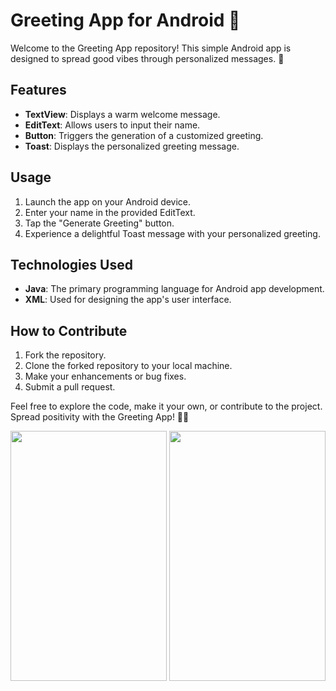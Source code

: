 # Greeting App for Android 📱

Welcome to the Greeting App repository! This simple Android app is designed to spread good vibes through personalized messages. 🌟

## Features
- **TextView**: Displays a warm welcome message.
- **EditText**: Allows users to input their name.
- **Button**: Triggers the generation of a customized greeting.
- **Toast**: Displays the personalized greeting message.

## Usage
1. Launch the app on your Android device.
2. Enter your name in the provided EditText.
3. Tap the "Generate Greeting" button.
4. Experience a delightful Toast message with your personalized greeting.

## Technologies Used
- **Java**: The primary programming language for Android app development.
- **XML**: Used for designing the app's user interface.

## How to Contribute
1. Fork the repository.
2. Clone the forked repository to your local machine.
3. Make your enhancements or bug fixes.
4. Submit a pull request.

Feel free to explore the code, make it your own, or contribute to the project. Spread positivity with the Greeting App! 🌈✨


<img src="https://github.com/naitikjpatel/greetings_app/assets/120157810/2cf5acc7-c670-46f2-b935-86098d134e20" height="400" width="250">

<img src="https://github.com/naitikjpatel/greetings_app/assets/120157810/4be7f622-03c1-496e-9f55-6548df190f35" height="400" width="250">

